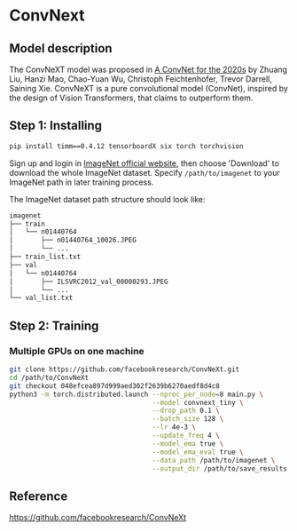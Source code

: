 # ConvNext

## Model description
The ConvNeXT model was proposed in [A ConvNet for the 2020s](https://arxiv.org/abs/2201.03545) by Zhuang Liu, Hanzi Mao, Chao-Yuan Wu, Christoph Feichtenhofer, Trevor Darrell, Saining Xie. ConvNeXT is a pure convolutional model (ConvNet), inspired by the design of Vision Transformers, that claims to outperform them.

## Step 1: Installing
```bash
pip install timm==0.4.12 tensorboardX six torch torchvision
```

Sign up and login in [ImageNet official website](https://www.image-net.org/index.php), then choose 'Download' to download the whole ImageNet dataset. Specify `/path/to/imagenet` to your ImageNet path in later training process.

The ImageNet dataset path structure should look like:

```bash
imagenet
├── train
│   └── n01440764
│       ├── n01440764_10026.JPEG
│       └── ...
├── train_list.txt
├── val
│   └── n01440764
│       ├── ILSVRC2012_val_00000293.JPEG
│       └── ...
└── val_list.txt
```

## Step 2: Training
### Multiple GPUs on one machine
```bash
git clone https://github.com/facebookresearch/ConvNeXt.git
cd /path/to/ConvNeXt
git checkout 048efcea897d999aed302f2639b6270aedf8d4c8
python3 -m torch.distributed.launch --nproc_per_node=8 main.py \
                                    --model convnext_tiny \
                                    --drop_path 0.1 \
                                    --batch_size 128 \
                                    --lr 4e-3 \
                                    --update_freq 4 \
                                    --model_ema true \
                                    --model_ema_eval true \
                                    --data_path /path/to/imagenet \
                                    --output_dir /path/to/save_results
```

## Reference
https://github.com/facebookresearch/ConvNeXt
